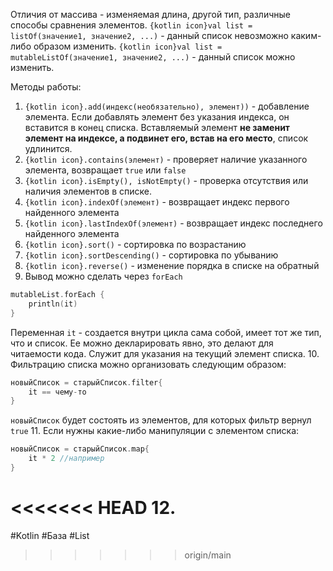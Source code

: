 Отличия от массива - изменяемая длина, другой тип, различные способы сравнения элементов.
`{kotlin icon}val list = listOf(значение1, значение2, ...)` - данный список невозможно каким-либо образом изменить.
`{kotlin icon}val list = mutableListOf(значение1, значение2, ...)` - данный список можно изменить.

Методы работы:
1. `{kotlin icon}.add(индекс(необязательно), элемент))` - добавление элемента. Если добавлять элемент без указания индекса, он вставится в конец списка. Вставляемый элемент **не заменит элемент на индексе, а подвинет его, встав на его место**, список удлинится.
2. `{kotlin icon}.contains(элемент)` - проверяет наличие указанного элемента, возвращает `true` или `false`
3. `{kotlin icon}.isEmpty(), isNotEmpty()` - проверка отсутствия или наличия элементов в списке.
4. `{kotlin icon}.indexOf(элемент)` - возвращает индекс первого найденного элемента
5. `{kotlin icon}.lastIndexOf(элемент)` - возвращает индекс последнего найденного элемента
6. `{kotlin icon}.sort()` - сортировка по возрастанию
7. `{kotlin icon}.sortDescending()` - сортировка по убыванию
8. `{kotlin icon}.reverse()` - изменение порядка в списке на обратный
9. Вывод можно сделать через `forEach`
```Kotlin
mutableList.forEach {
	println(it)
}
```
Переменная `it` - создается внутри цикла сама собой, имеет тот же тип, что и список. Ее можно декларировать явно, это делают для читаемости кода. Служит для указания на текущий элемент списка.
10. Фильтрацию списка можно организовать следующим образом:
```kotlin
новыйСписок = старыйСписок.filter{
	it == чему-то 
}
```
`новыйСписок` будет состоять из элементов, для которых фильтр вернул `true`
11. Если нужны какие-либо манипуляции с элементом списка:
```kotlin
новыйСписок = старыйСписок.map{
	it * 2 //например
}
```
<<<<<<< HEAD
12. 
=======

#Kotlin #База #List
>>>>>>> origin/main
